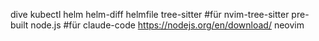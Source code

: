 dive
kubectl
helm
helm-diff
helmfile
tree-sitter #für nvim-tree-sitter
pre-built node.js #für claude-code https://nodejs.org/en/download/
neovim
